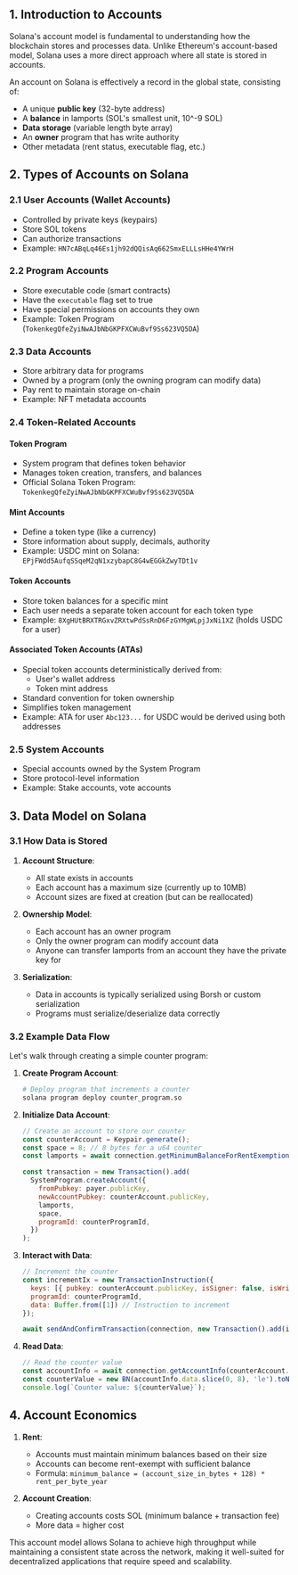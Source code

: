 ## 1. Introduction to Accounts

Solana's account model is fundamental to understanding how the blockchain stores and processes data. Unlike Ethereum's account-based model, Solana uses a more direct approach where all state is stored in accounts.

An account on Solana is effectively a record in the global state, consisting of:

- A unique **public key** (32-byte address)
- A **balance** in lamports (SOL's smallest unit, 10^-9 SOL)
- **Data storage** (variable length byte array)
- An **owner** program that has write authority
- Other metadata (rent status, executable flag, etc.)

## 2. Types of Accounts on Solana

### 2.1 User Accounts (Wallet Accounts)
- Controlled by private keys (keypairs)
- Store SOL tokens
- Can authorize transactions
- Example: `HN7cABqLq46Es1jh92dQQisAq662SmxELLLsHHe4YWrH`

### 2.2 Program Accounts
- Store executable code (smart contracts)
- Have the `executable` flag set to true
- Have special permissions on accounts they own
- Example: Token Program (`TokenkegQfeZyiNwAJbNbGKPFXCWuBvf9Ss623VQ5DA`)

### 2.3 Data Accounts
- Store arbitrary data for programs
- Owned by a program (only the owning program can modify data)
- Pay rent to maintain storage on-chain
- Example: NFT metadata accounts

### 2.4 Token-Related Accounts

#### Token Program
- System program that defines token behavior
- Manages token creation, transfers, and balances
- Official Solana Token Program: `TokenkegQfeZyiNwAJbNbGKPFXCWuBvf9Ss623VQ5DA`

#### Mint Accounts
- Define a token type (like a currency)
- Store information about supply, decimals, authority
- Example: USDC mint on Solana: `EPjFWdd5AufqSSqeM2qN1xzybapC8G4wEGGkZwyTDt1v`

#### Token Accounts
- Store token balances for a specific mint
- Each user needs a separate token account for each token type
- Example: `8XgHUtBRXTRGxvZRXtwPdSsRnD6FzGYMgWLpjJxNi1XZ` (holds USDC for a user)

#### Associated Token Accounts (ATAs)
- Special token accounts deterministically derived from:
  - User's wallet address
  - Token mint address
- Standard convention for token ownership
- Simplifies token management
- Example: ATA for user `Abc123...` for USDC would be derived using both addresses

### 2.5 System Accounts
- Special accounts owned by the System Program
- Store protocol-level information
- Example: Stake accounts, vote accounts

## 3. Data Model on Solana

### 3.1 How Data is Stored

1. **Account Structure**:
   - All state exists in accounts
   - Each account has a maximum size (currently up to 10MB)
   - Account sizes are fixed at creation (but can be reallocated)

2. **Ownership Model**:
   - Each account has an owner program
   - Only the owner program can modify account data
   - Anyone can transfer lamports from an account they have the private key for

3. **Serialization**:
   - Data in accounts is typically serialized using Borsh or custom serialization
   - Programs must serialize/deserialize data correctly

### 3.2 Example Data Flow

Let's walk through creating a simple counter program:

1. **Create Program Account**:
   ```bash
   # Deploy program that increments a counter
   solana program deploy counter_program.so
   ```

2. **Initialize Data Account**:
   ```javascript
   // Create an account to store our counter
   const counterAccount = Keypair.generate();
   const space = 8; // 8 bytes for a u64 counter
   const lamports = await connection.getMinimumBalanceForRentExemption(space);
   
   const transaction = new Transaction().add(
     SystemProgram.createAccount({
       fromPubkey: payer.publicKey,
       newAccountPubkey: counterAccount.publicKey,
       lamports,
       space,
       programId: counterProgramId,
     })
   );
   ```

3. **Interact with Data**:
   ```javascript
   // Increment the counter
   const incrementIx = new TransactionInstruction({
     keys: [{ pubkey: counterAccount.publicKey, isSigner: false, isWritable: true }],
     programId: counterProgramId,
     data: Buffer.from([1]) // Instruction to increment
   });
   
   await sendAndConfirmTransaction(connection, new Transaction().add(incrementIx), [payer]);
   ```

4. **Read Data**:
   ```javascript
   // Read the counter value
   const accountInfo = await connection.getAccountInfo(counterAccount.publicKey);
   const counterValue = new BN(accountInfo.data.slice(0, 8), 'le').toNumber();
   console.log(`Counter value: ${counterValue}`);
   ```

## 4. Account Economics

1. **Rent**:
   - Accounts must maintain minimum balances based on their size
   - Accounts can become rent-exempt with sufficient balance
   - Formula: `minimum_balance = (account_size_in_bytes + 128) * rent_per_byte_year`

2. **Account Creation**:
   - Creating accounts costs SOL (minimum balance + transaction fee)
   - More data = higher cost

This account model allows Solana to achieve high throughput while maintaining a consistent state across the network, making it well-suited for decentralized applications that require speed and scalability.
